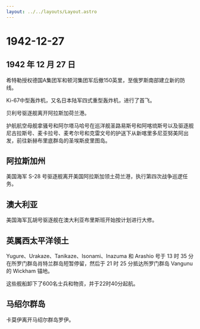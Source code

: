 ```yaml
---
layout: ../../layouts/Layout.astro
---
```


# 1942-12-27

## 1942 年 12 月 27 日

希特勒授权德国A集团军和顿河集团军后撤150英里，至俄罗斯南部建立新的防线。

Ki-67中型轰炸机，又名日本陆军四式重型轰炸机，进行了首飞。

贝利号驱逐舰离开阿拉斯加荷兰港。

护航航空母舰拿骚号和阿尔塔马哈号在巡洋舰圣路易斯号和阿喀琉斯号以及驱逐舰尼古拉斯号、麦卡拉号、麦考尔号和克雷文号的护送下从新喀里多尼亚努美阿出发，前往新赫布里底群岛的圣埃斯皮里图岛。

## 阿拉斯加州

美国海军 S-28
号驱逐舰离开美国阿拉斯加领土荷兰港，执行第四次战争巡逻任务。

## 澳大利亚

美国海军瓦胡号驱逐舰在澳大利亚布里斯班开始按计划进行大修。

## 英属西太平洋领土

Yugure、Urakaze、Tanikaze、Isonami、Inazuma 和 Arashio 号于 13 时 35
分在所罗门群岛肖特兰群岛短暂停留，然后于 21 时 25 分抵达所罗门群岛
Vangunu 的 Wickham 锚地。

这些舰船卸下了600名士兵和物资，并于22时40分起航。

## 马绍尔群岛

卡莫伊离开马绍尔群岛罗伊。